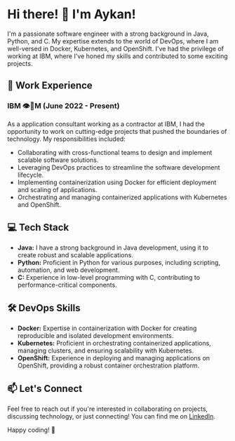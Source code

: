 

<!--
**aykansandal/aykansandal** is a ✨ _special_ ✨ repository because its `README.md` (this file) appears on your GitHub profile.

Here are some ideas to get you started:

- 🔭 I’m currently working on ...
- 🌱 I’m currently learning ...
- 👯 I’m looking to collaborate on ...
- 🤔 I’m looking for help with ...
- 💬 Ask me about ...
- 📫 How to reach me: ...
- 😄 Pronouns: ...
- ⚡ Fun fact: ...
-->

# Hi there! 👋 I'm Aykan!

I'm a passionate software engineer with a strong background in Java, Python, and C. My expertise extends to the world of DevOps, where I am well-versed in Docker, Kubernetes, and OpenShift. I've had the privilege of working at IBM, where I've honed my skills and contributed to some exciting projects.

## 🚀 Work Experience

### IBM :eye::bee:M (June 2022 - Present) 
As a application consultant working as a contractor at IBM, I had the opportunity to work on cutting-edge projects that pushed the boundaries of technology. My responsibilities included:

- Collaborating with cross-functional teams to design and implement scalable software solutions.
- Leveraging DevOps practices to streamline the software development lifecycle.
- Implementing containerization using Docker for efficient deployment and scaling of applications.
- Orchestrating and managing containerized applications with Kubernetes and OpenShift.

## 💻 Tech Stack

- **Java:** I have a strong background in Java development, using it to create robust and scalable applications.
- **Python:** Proficient in Python for various purposes, including scripting, automation, and web development.
- **C:** Experience in low-level programming with C, contributing to performance-critical components.
  
## 🛠️ DevOps Skills

- **Docker:** Expertise in containerization with Docker for creating reproducible and isolated development environments.
- **Kubernetes:** Proficient in orchestrating containerized applications, managing clusters, and ensuring scalability with Kubernetes.
- **OpenShift:** Experience in deploying and managing applications on OpenShift, providing a robust container orchestration platform.

## 📫 Let's Connect

Feel free to reach out if you're interested in collaborating on projects, discussing technology, or just connecting! You can find me on [LinkedIn](https://www.linkedin.com/in/aykanberkesandal/).

Happy coding! 🚀
